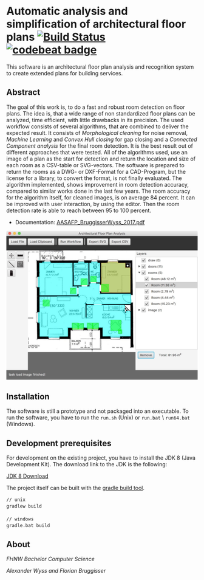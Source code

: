 # Automatic analysis and simplification of architectural floor plans [![Build Status](https://travis-ci.org/cansik/architectural-floor-plan.svg?branch=master)](https://travis-ci.org/cansik/architectural-floor-plan) [![codebeat badge](https://codebeat.co/badges/244f2179-f84e-4a39-8943-3285d0cf8337)](https://codebeat.co/projects/github-com-cansik-architectural-floor-plan)
This software is an architectural floor plan analysis and recognition system to create extended plans for building services.

## Abstract
The goal of this work is, to do a fast and robust room detection on floor plans. The idea is, that a wide range of non standardized floor plans can be analyzed, time efficient, with little drawbacks in its precision.
The used workflow consists of several algorithms, that are combined to deliver the expected result. It consists of *Morphological cleaning* for noise removal, *Machine Learning* and *Convex Hull closing* for gap closing and a *Connected Component analysis* for the final room detection. It is the best result out of different approaches that were tested. All of the algorithms used, use an image of a plan  as the start for detection and return the location and size of each room as a CSV-table or SVG-vectors. The software is prepared to return the rooms as a DWG- or DXF-Format for a CAD-Program, but the license for a library, to convert the format, is not finally evaluated.
The algorithm implemented, shows improvement in room detection accuracy, compared to similar works done in the last few years. The room accuracy for the algorithm itself, for cleaned images, is on average 84 percent. It can be improved with user interaction, by using the editor. Then the room detection rate is able to reach between 95 to 100 percent.

* Documentation: [AASAFP_BruggisserWyss_2017.pdf](https://github.com/cansik/architectural-floor-plan/releases/download/v1.0/AASAFP_BruggisserWyss_2017.pdf)

![Afpars](readme/afpars.jpg)

## Installation
The software is still a prototype and not packaged into an executable. To run the software, you have to run the `run.sh` (Unix) or `run.bat` \ `run64.bat`  (Windows).

## Development prerequisites
For development on the existing project, you have to install the JDK 8 (Java Development Kit). The download link to the JDK is the following:

[JDK 8 Download](http://www.oracle.com/technetwork/java/javase/downloads/jdk8-downloads-2133151.html)

The project itself can be built with the [gradle build tool](https://gradle.org/).

```bash
// unix
gradlew build

// windows
gradle.bat build
```


## About
*FHNW Bachelor Computer Science*

*Alexander Wyss and Florian Bruggisser*
